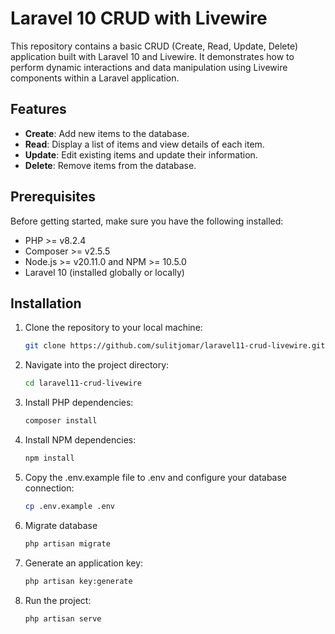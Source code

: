 # Laravel 10 CRUD with Livewire

This repository contains a basic CRUD (Create, Read, Update, Delete) application built with Laravel 10 and Livewire. It demonstrates how to perform dynamic interactions and data manipulation using Livewire components within a Laravel application.

## Features

- **Create**: Add new items to the database.
- **Read**: Display a list of items and view details of each item.
- **Update**: Edit existing items and update their information.
- **Delete**: Remove items from the database.

## Prerequisites

Before getting started, make sure you have the following installed:

- PHP >= v8.2.4
- Composer >= v2.5.5
- Node.js >= v20.11.0 and NPM >= 10.5.0
- Laravel 10 (installed globally or locally)

## Installation

1. Clone the repository to your local machine:

   ```bash
   git clone https://github.com/sulitjomar/laravel11-crud-livewire.git
   ```

2. Navigate into the project directory:
   
   ```bash
   cd laravel11-crud-livewire
   ```

3. Install PHP dependencies:

    ```bash
    composer install
    ```

4. Install NPM dependencies:

    ```bash
    npm install
    ```

5. Copy the .env.example file to .env and configure your database connection:

    ```bash
    cp .env.example .env
    ```

6. Migrate database

    ```bash
    php artisan migrate
    ```

7. Generate an application key:

    ```bash
    php artisan key:generate
    ```

8. Run the project:

    ```bash
    php artisan serve
    ```